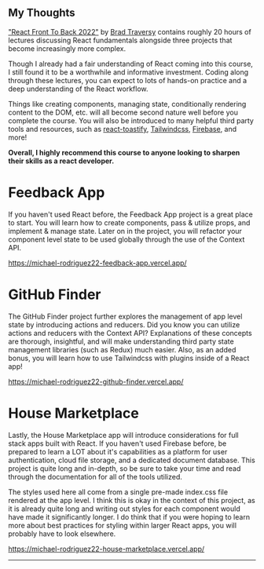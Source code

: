 ## My Thoughts

["React Front To Back 2022"](https://www.udemy.com/course/react-front-to-back-2022/?referralCode=4A622C7E48DB66154114) by [Brad Traversy](https://www.traversymedia.com/) contains roughly 20 hours of lectures discussing React fundamentals alongside three projects that become increasingly more complex. 

Though I already had a fair understanding of React coming into this course, I still found it to be a worthwhile and informative investment. Coding along through these lectures, you can expect to lots of hands-on practice and a deep understanding of the React workflow. 

Things like creating components, managing state, conditionally rendering content to the DOM, etc. will all become second nature well before you complete the course. You will also be introduced to many helpful third party tools and resources, such as [react-toastify](https://fkhadra.github.io/react-toastify/introduction), [Tailwindcss](https://tailwindcss.com/), [Firebase](https://firebase.google.com/), and more!

**Overall, I highly recommend this course to anyone looking to sharpen their skills as a react developer.**

# Feedback App

If you haven't used React before, the Feedback App project is a great place to start. You will learn how to create components, pass & utilize props, and implement & manage state. Later on in the project, you will refactor your component level state to be used globally through the use of the Context API.

https://michael-rodriguez22-feedback-app.vercel.app/

# GitHub Finder

The GitHub Finder project further explores the management of app level state by introducing actions and reducers. Did you know you can utilize actions and reducers with the Context API? Explanations of these concepts are thorough, insightful, and will make understanding third party state management libraries (such as Redux) much easier. Also, as an added bonus, you will learn how to use Tailwindcss with plugins inside of a React app!

https://michael-rodriguez22-github-finder.vercel.app/

# House Marketplace

Lastly, the House Marketplace app will introduce considerations for full stack apps built with React. If you haven't used Firebase before, be prepared to learn a LOT about it's capabilities as a platform for user authentication, cloud file storage, and a dedicated document database. This project is quite long and in-depth, so be sure to take your time and read through the documentation for all of the tools utilized. 

The styles used here all come from a single pre-made index.css file rendered at the app level. I think this is okay in the context of this project, as it is already quite long and writing out styles for each component would have made it significantly longer. I do think that if you were hoping to learn more about best practices for styling within larger React apps, you will probably have to look elsewhere.

https://michael-rodriguez22-house-marketplace.vercel.app/

---
